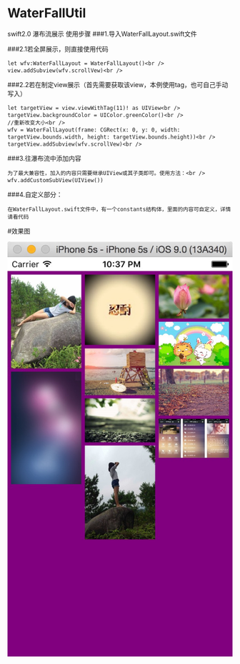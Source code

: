 # WaterFallUtil

swift2.0 瀑布流展示
使用步骤
###1.导入WaterFallLayout.swift文件

###2.1若全屏展示，则直接使用代码

    let wfv:WaterFallLayout = WaterFallLayout()<br />
    view.addSubview(wfv.scrollVew)<br />

###2.2若在制定view展示（首先需要获取该view，本例使用tag，也可自己手动写入）<br />

    let targetView = view.viewWithTag(11)! as UIView<br />
    targetView.backgroundColor = UIColor.greenColor()<br />
    //重新改变大小<br />
    wfv = WaterFallLayout(frame: CGRect(x: 0, y: 0, width: targetView.bounds.width, height: targetView.bounds.height))<br />
    targetView.addSubview(wfv.scrollVew)<br />

###3.往瀑布流中添加内容<br />

    为了最大兼容性，加入的内容只需要继承UIView或其子类即可。使用方法：<br />
    wfv.addCustomSubView(UIView())
###4.自定义部分：<br />

    在WaterFallLayout.swift文件中，有一个constants结构体，里面的内容可自定义，详情请看代码

#效果图


![image](https://github.com/Chovans/WaterFallUtil/blob/master/show.jpg)
